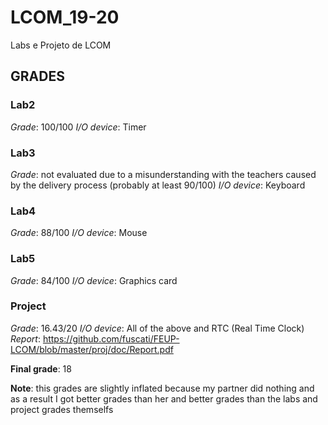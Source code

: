 # LCOM_19-20
Labs e Projeto de LCOM

## GRADES

### Lab2
*Grade*: 100/100
*I/O device*: Timer

### Lab3
*Grade*: not evaluated due to a misunderstanding with the teachers caused by the delivery process (probably at least 90/100)
*I/O device*: Keyboard

### Lab4
*Grade*: 88/100
*I/O device*: Mouse

### Lab5
*Grade*: 84/100
*I/O device*: Graphics card

### Project
*Grade*: 16.43/20
*I/O device*: All of the above and RTC (Real Time Clock)
*Report*: https://github.com/fuscati/FEUP-LCOM/blob/master/proj/doc/Report.pdf

**Final grade**: 18 

**Note**: this grades are slightly inflated because my partner did nothing and as a result I got better grades than her and better grades than the labs and project grades themselfs

